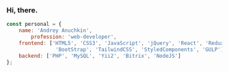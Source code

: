 ### Hi, there.

```js
const personal = {
	name: 'Andrey Anuchkin',
        profession: 'web-developer',
	frontend: ['HTML5', 'CSS3', 'JavaScript', 'jQuery', 'React', 'Redux', 'Bitrix', 'TypeScript' , 'SASS', 'NPM',
                'BootStrap', 'TailwindCSS', 'StyledComponents', 'GULP'],
	backend: ['PHP', 'MySQL', 'Yii2', 'Bitrix', 'NodeJS']
}; 
```

<!--
**uniqcle/uniqcle** is a ✨ _special_ ✨ repository because its `README.md` (this file) appears on your GitHub profile.

Here are some ideas to get you started:

- 🔭 I’m currently working on ...
- 🌱 I’m currently learning ...
- 👯 I’m looking to collaborate on ...
- 🤔 I’m looking for help with ...
- 💬 Ask me about ...
- 📫 How to reach me: ...
- 😄 Pronouns: ...
-->
